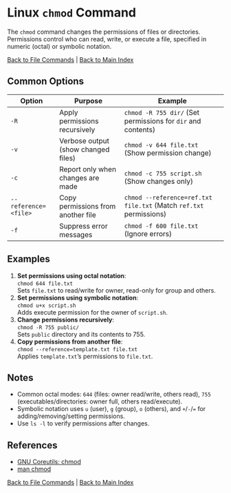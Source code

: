 # Linux `chmod` Command

The `chmod` command changes the permissions of files or directories. Permissions control who can read, write, or execute a file, specified in numeric (octal) or symbolic notation.

[Back to File Commands](../file.md) | [Back to Main Index](../../README.md)

## Common Options

| Option | Purpose | Example |
|--------|---------|---------|
| `-R` | Apply permissions recursively | `chmod -R 755 dir/` (Set permissions for `dir` and contents) |
| `-v` | Verbose output (show changed files) | `chmod -v 644 file.txt` (Show permission change) |
| `-c` | Report only when changes are made | `chmod -c 755 script.sh` (Show changes only) |
| `--reference=<file>` | Copy permissions from another file | `chmod --reference=ref.txt file.txt` (Match `ref.txt` permissions) |
| `-f` | Suppress error messages | `chmod -f 600 file.txt` (Ignore errors) |

## Examples
1. **Set permissions using octal notation**:  
   `chmod 644 file.txt`  
   Sets `file.txt` to read/write for owner, read-only for group and others.
2. **Set permissions using symbolic notation**:  
   `chmod u+x script.sh`  
   Adds execute permission for the owner of `script.sh`.
3. **Change permissions recursively**:  
   `chmod -R 755 public/`  
   Sets `public` directory and its contents to 755.
4. **Copy permissions from another file**:  
   `chmod --reference=template.txt file.txt`  
   Applies `template.txt`’s permissions to `file.txt`.

## Notes
- Common octal modes: `644` (files: owner read/write, others read), `755` (executables/directories: owner full, others read/execute).
- Symbolic notation uses `u` (user), `g` (group), `o` (others), and `+`/`-`/`=` for adding/removing/setting permissions.
- Use `ls -l` to verify permissions after changes.

## References
- [GNU Coreutils: chmod](https://www.gnu.org/software/coreutils/manual/html_node/chmod-invocation.html)
- [man chmod](https://man7.org/linux/man-pages/man1/chmod.1.html)

[Back to File Commands](../file.md) | [Back to Main Index](../../README.md)
